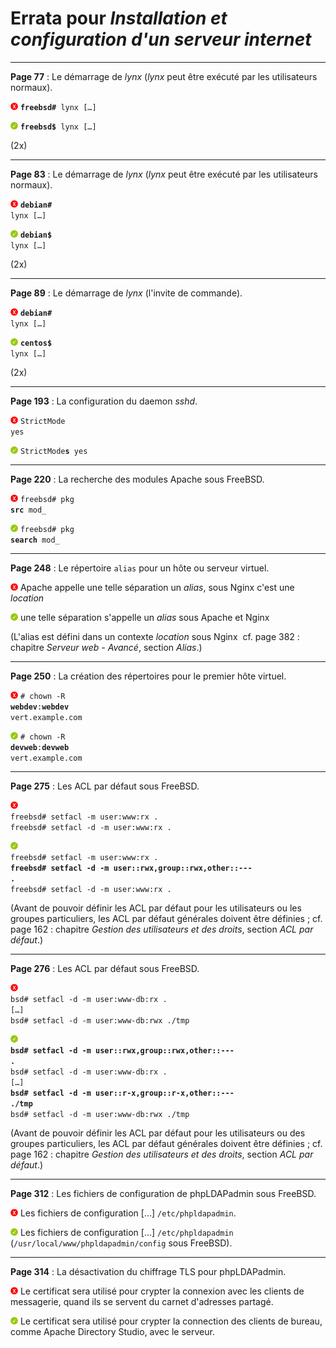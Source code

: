 # Errata pour *Installation et configuration d'un serveur internet*

---

**Page 77** : Le démarrage de *lynx* (*lynx* peut être exécuté par les utilisateurs normaux).

![Non](images/non.png) <code>**freebsd#** lynx [&hellip;]</code>

![Oui](images/oui.png) <code>**freebsd$** lynx [&hellip;]</code>

(2x)

---

**Page 83** : Le démarrage de *lynx* (*lynx* peut être exécuté par les utilisateurs normaux).

![Non](images/non.png) <code>**debian#** lynx [&hellip;]</code>

![Oui](images/oui.png) <code>**debian$** lynx [&hellip;]</code>

(2x)

---

**Page 89** : Le démarrage de *lynx* (l'invite de commande).

![Non](images/non.png) <code>**debian#** lynx [&hellip;]</code>

![Oui](images/oui.png) <code>**centos$** lynx [&hellip;]</code>

(2x)

---

**Page 193** : La configuration du daemon *sshd*.

![Non](images/non.png) <code>StrictMode yes</code>

![Oui](images/oui.png) <code>StrictMode**s** yes</code>

---

**Page 220** : La recherche des modules Apache sous FreeBSD.

![Non](images/non.png) <code>freebsd# pkg **src** mod_</code>

![Oui](images/oui.png) <code>freebsd# pkg **search** mod_</code>

---

**Page 248** : Le répertoire <code>alias</code> pour un hôte ou serveur virtuel.

![Non](images/non.png) Apache appelle une telle séparation un *alias*, sous Nginx c'est une *location*

![Oui](images/oui.png) une telle séparation s'appelle un *alias* sous Apache et Nginx

(L'alias est défini dans un contexte *location* sous Nginx&nbsp; cf. page 382&nbsp;: chapitre *Serveur web - Avancé*, section *Alias*.)

---

**Page 250** : La création des répertoires pour le premier hôte virtuel.

![Non](images/non.png) <code># chown -R **webdev**:**webdev** vert.example.com</code>

![Oui](images/oui.png) <code># chown -R **devweb**:**devweb** vert.example.com</code>

---

**Page 275** : Les ACL par défaut sous FreeBSD.

![Non](images/non.png)\
<code>freebsd# setfacl -m user:www:rx .</code>\
<code>freebsd# setfacl -d -m user:www:rx .</code>

![Oui](images/oui.png)\
<code>freebsd# setfacl -m user:www:rx .</code>\
<code><strong>freebsd# setfacl -d -m user::rwx,group::rwx,other::\-\-\- .</strong></code>\
<code>freebsd# setfacl -d -m user:www:rx .</code>

(Avant de pouvoir définir les ACL par défaut pour les utilisateurs ou les groupes particuliers, les ACL par défaut générales doivent être définies&nbsp;; cf. page 162&nbsp;: chapitre *Gestion des utilisateurs et des droits*, section *ACL par défaut*.)

---

**Page 276** : Les ACL par défaut sous FreeBSD.

![Non](images/non.png)\
<code>bsd# setfacl -d -m user:www-db:rx .</code>\
<code>[&hellip;]</code>\
<code>bsd# setfacl -d -m user:www-db:rwx ./tmp</code>

![Oui](images/oui.png)\
<code><strong>bsd# setfacl -d -m user::rwx,group::rwx,other::\-\-\- .</strong></code>\
<code>bsd# setfacl -d -m user:www-db:rx .</code>\
<code>[&hellip;]</code>\
<code><strong>bsd# setfacl -d -m user::r-x,group::r-x,other::\-\-\- ./tmp</strong></code>\
<code>bsd# setfacl -d -m user:www-db:rwx ./tmp</code>

(Avant de pouvoir définir les ACL par défaut pour les utilisateurs ou des groupes particuliers, les ACL par défaut générales doivent être définies&nbsp;; cf. page 162&nbsp;: chapitre *Gestion des utilisateurs et des droits*, section *ACL par défaut*.)

---

**Page 312** : Les fichiers de configuration de phpLDAPadmin sous FreeBSD.

![Non](images/non.png) Les fichiers de configuration [&hellip;] <code>/etc/phpldapadmin</code>.

![Oui](images/oui.png) Les fichiers de configuration [&hellip;] <code>/etc/phpldapadmin</code> (<code>/usr/local/www/phpldapadmin/config</code> sous FreeBSD).

---

**Page 314** : La désactivation du chiffrage TLS pour phpLDAPadmin.

![Non](images/non.png) Le certificat sera utilisé pour crypter la connexion avec les clients de messagerie, quand ils se servent du carnet d'adresses partagé.

![Oui](images/oui.png) Le certificat sera utilisé pour crypter la connection des clients de bureau, comme Apache Directory Studio, avec le serveur.
